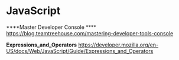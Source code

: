 # JavaScript
****Master Developer Console ****
https://blog.teamtreehouse.com/mastering-developer-tools-console

****Expressions_and_Operators****
https://developer.mozilla.org/en-US/docs/Web/JavaScript/Guide/Expressions_and_Operators
